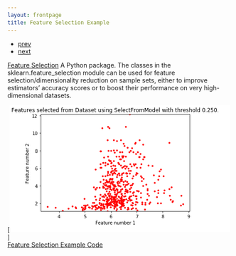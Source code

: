 ```yaml
---
layout: frontpage
title: Feature Selection Example
---
```


<div class="navbar">
  <div class="navbar-inner">
      <ul class="nav">
          <li><a href="pic_17.html">prev</a></li>
          <li><a href="pic_2.html">next</a></li>
      </ul>
  </div>
</div>

[Feature Selection](https://scikit-learn.org/stable/modules/feature_selection.html)
 A Python package. The classes in the sklearn.feature_selection module can be used for feature selection/dimensionality reduction on sample sets, either to improve estimators’ accuracy scores or to boost their performance on very high-dimensional datasets.

[![Feature Selection Example](../../assets/publpics/pic_1.png)] <br /> 
[Feature Selection Example Code](https://github.com/oliviapy960825/oliviapy960825.github.io/blob/master/Assignments/6992_Project.ipynb)

